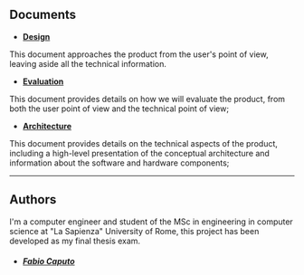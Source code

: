 ## Documents

* **[Design](./Design.md)**

This document approaches the product from the user's point of view, leaving aside all the technical information.

* **[Evaluation](./Evaluation.md)**

This document provides details on how we will evaluate the product, from both the user point of view and the technical point of view;

* **[Architecture](./Architecture.md)**

This document provides details on the technical aspects of the product, including a high-level presentation of the conceptual architecture and information about the software and hardware components;

---
## Authors
I'm a computer engineer and student of the MSc in engineering in computer science at "La Sapienza" University of Rome, this project has been developed as my final thesis exam. 

* ##### [Fabio Caputo](https://www.linkedin.com/in/fabio-caputo-41163b171)
